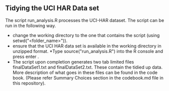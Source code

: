 ## Tidying the UCI HAR Data set

The script run_analysis.R processes the UCI-HAR dataset. The script can be run in the following way.
* change the working directory to the one that contains the script (using setwd("<folder_name>")).
* ensure that the UCI HAR data set is available in the working directory in unzipped format.
*Type source("run_analysis.R") into the R console and press enter .
* The script upon completion generates two tab limited files finalDataSet1.txt and finalDataSet2.txt. These contain the tidied up data. More description of what goes in these files can be found in the code book. (Please refer Summary Choices section in the codebook.md file in this repository).

